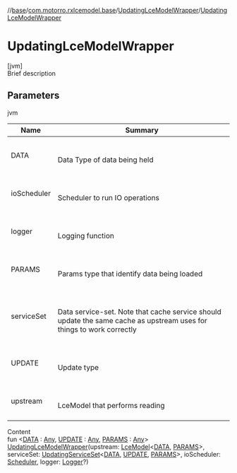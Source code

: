//[base](../../index.md)/[com.motorro.rxlcemodel.base](../index.md)/[UpdatingLceModelWrapper](index.md)/[UpdatingLceModelWrapper](-updating-lce-model-wrapper.md)



# UpdatingLceModelWrapper  
[jvm]  
Brief description  


## Parameters  
  
jvm  
  
|  Name|  Summary| 
|---|---|
| DATA| <br><br>Data Type of data being held<br><br>
| ioScheduler| <br><br>Scheduler to run IO operations<br><br>
| logger| <br><br>Logging function<br><br>
| PARAMS| <br><br>Params type that identify data being loaded<br><br>
| serviceSet| <br><br>Data service-set. Note that cache service should update the same cache as upstream uses for things to work correctly<br><br>
| UPDATE| <br><br>Update type<br><br>
| upstream| <br><br>LceModel that performs reading<br><br>
  
  
Content  
fun <[DATA](index.md) : [Any](https://kotlinlang.org/api/latest/jvm/stdlib/kotlin/-any/index.html), [UPDATE](index.md) : [Any](https://kotlinlang.org/api/latest/jvm/stdlib/kotlin/-any/index.html), [PARAMS](index.md) : [Any](https://kotlinlang.org/api/latest/jvm/stdlib/kotlin/-any/index.html)> [UpdatingLceModelWrapper](-updating-lce-model-wrapper.md)(upstream: [LceModel](../-lce-model/index.md)<[DATA](index.md), [PARAMS](index.md)>, serviceSet: [UpdatingServiceSet](../../com.motorro.rxlcemodel.base.service/-updating-service-set/index.md)<[DATA](index.md), [UPDATE](index.md), [PARAMS](index.md)>, ioScheduler: [Scheduler](http://reactivex.io/RxJava/2.x/javadoc/io/reactivex/Scheduler.html), logger: [Logger](../-logger/index.md)?)  



